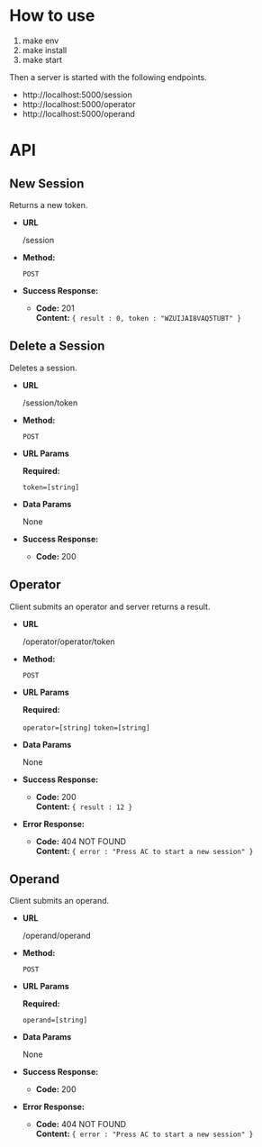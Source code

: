 # How to use

1. make env
2. make install
3. make start

Then a server is started with the following endpoints.

- http://localhost:5000/session
- http://localhost:5000/operator
- http://localhost:5000/operand

# API

**New Session**
----
  Returns a new token.

* **URL**

  /session

* **Method:**

  `POST`

* **Success Response:**

  * **Code:** 201 <br />
    **Content:** `{ result : 0, token : "WZUIJAI8VAQ5TUBT" }`


**Delete a Session**
----
  Deletes a session.

* **URL**

  /session/token

* **Method:**

  `POST`

*  **URL Params**

   **Required:**

   `token=[string]`

* **Data Params**

  None

* **Success Response:**

  * **Code:** 200 <br />


**Operator**
----
  Client submits an operator and server returns a result.

* **URL**

  /operator/operator/token

* **Method:**

  `POST`

*  **URL Params**

   **Required:**

   `operator=[string]`
   `token=[string]`

* **Data Params**

  None

* **Success Response:**

  * **Code:** 200 <br />
    **Content:** `{ result : 12 }`

* **Error Response:**

  * **Code:** 404 NOT FOUND <br />
    **Content:** `{ error : "Press AC to start a new session" }`


**Operand**
----
  Client submits an operand.

* **URL**

  /operand/operand

* **Method:**

  `POST`

*  **URL Params**

   **Required:**

   `operand=[string]`

* **Data Params**

  None

* **Success Response:**

  * **Code:** 200 <br />

* **Error Response:**

  * **Code:** 404 NOT FOUND <br />
    **Content:** `{ error : "Press AC to start a new session" }`
